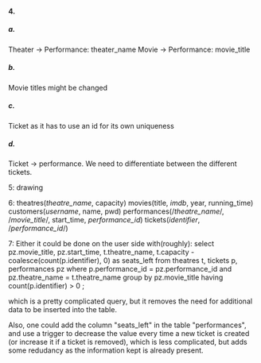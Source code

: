 #### 4.
##### a. 
Theater -> Performance: theater_name
Movie -> Performance: movie_title

##### b.
Movie titles might be changed

##### c.
Ticket  as it has to use an id for its own uniqueness

##### d.
Ticket -> performance. We need to differentiate between the different tickets.

5: drawing

6:
theatres(_theatre_name_, capacity)
movies(title, _imdb_, year, running_time)
customers(_username_, name, pwd)
performances(/_theatre_name_/, /_movie_title_/, start_time, _performance_id_)
tickets(_identifier_, /_performance_id_/)


7:
	Either it could be done on the user side with(roughly):
select
    pz.movie_title,
    pz.start_time,
    t.theatre_name,
    t.capacity - coalesce(count(p.identifier), 0) as seats_left
from
    theatres t,
    tickets p,
    performances pz
where
    p.performance_id = pz.performance_id and
    pz.theatre_name = t.theatre_name
group by pz.movie_title
having count(p.identifier) > 0
;

which is a pretty complicated query, but it removes the need for additional data to be inserted into the table.

Also, one could add the column "seats_left" in the table "performances", and use a trigger to decrease the value
every time a new ticket is created (or increase it if a ticket is removed), which is less complicated, but adds
some redudancy as the information kept is already present.